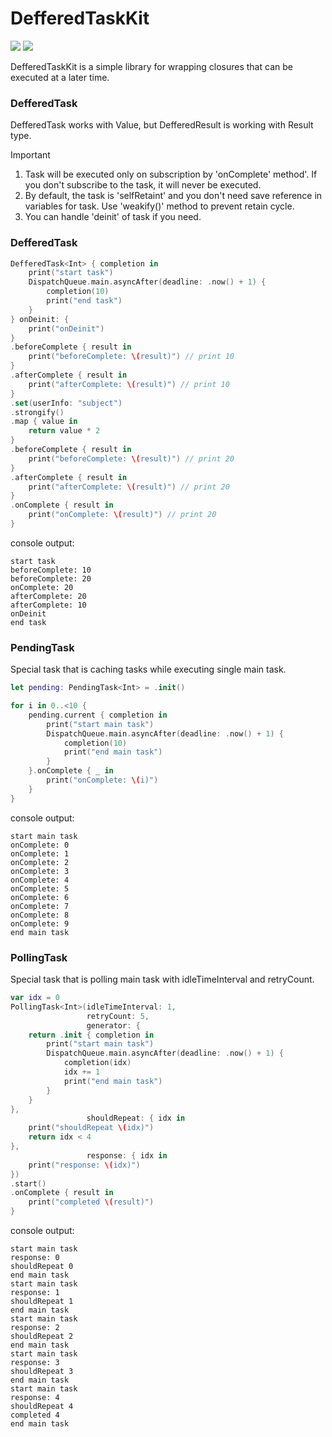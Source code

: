 # DefferedTaskKit
[![](https://img.shields.io/endpoint?url=https%3A%2F%2Fswiftpackageindex.com%2Fapi%2Fpackages%2FNikSativa%2FDefferedTaskKit%2Fbadge%3Ftype%3Dswift-versions)](https://swiftpackageindex.com/NikSativa/DefferedTaskKit)
[![](https://img.shields.io/endpoint?url=https%3A%2F%2Fswiftpackageindex.com%2Fapi%2Fpackages%2FNikSativa%2FDefferedTaskKit%2Fbadge%3Ftype%3Dplatforms)](https://swiftpackageindex.com/NikSativa/DefferedTaskKit)

DefferedTaskKit is a simple library for wrapping closures that can be executed at a later time.

### DefferedTask
DefferedTask works with Value, but DefferedResult is working with Result type.

> [!IMPORTANT]
> 1. Task will be executed only on subscription by 'onComplete' method'. If you don't subscribe to the task, it will never be executed.
> 2. By default, the task is 'selfRetaint' and you don't need save reference in variables for task. Use 'weakify()' method to prevent retain cycle.
> 3. You can handle 'deinit' of task if you need.

### DefferedTask

```swift
DefferedTask<Int> { completion in
    print("start task")
    DispatchQueue.main.asyncAfter(deadline: .now() + 1) {
        completion(10)
        print("end task")
    }
} onDeinit: {
    print("onDeinit")
}
.beforeComplete { result in
    print("beforeComplete: \(result)") // print 10
}
.afterComplete { result in
    print("afterComplete: \(result)") // print 10
}
.set(userInfo: "subject")
.strongify()
.map { value in
    return value * 2
}
.beforeComplete { result in
    print("beforeComplete: \(result)") // print 20
}
.afterComplete { result in
    print("afterComplete: \(result)") // print 20
}
.onComplete { result in
    print("onComplete: \(result)") // print 20
}
```

console output:
```
start task
beforeComplete: 10
beforeComplete: 20
onComplete: 20
afterComplete: 20
afterComplete: 10
onDeinit
end task
```

### PendingTask
Special task that is caching tasks while executing single main task.

```swift
let pending: PendingTask<Int> = .init()

for i in 0..<10 {
    pending.current { completion in
        print("start main task")
        DispatchQueue.main.asyncAfter(deadline: .now() + 1) {
            completion(10)
            print("end main task")
        }
    }.onComplete { _ in
        print("onComplete: \(i)")
    }
}
```

console output:
```
start main task
onComplete: 0
onComplete: 1
onComplete: 2
onComplete: 3
onComplete: 4
onComplete: 5
onComplete: 6
onComplete: 7
onComplete: 8
onComplete: 9
end main task
```

### PollingTask
Special task that is polling main task with idleTimeInterval and retryCount.

```swift
var idx = 0
PollingTask<Int>(idleTimeInterval: 1,
                 retryCount: 5,
                 generator: {
    return .init { completion in
        print("start main task")
        DispatchQueue.main.asyncAfter(deadline: .now() + 1) {
            completion(idx)
            idx += 1
            print("end main task")
        }
    }
},
                 shouldRepeat: { idx in
    print("shouldRepeat \(idx)")
    return idx < 4
},
                 response: { idx in
    print("response: \(idx)")
})
.start()
.onComplete { result in
    print("completed \(result)")
} 
```

console output:
```
start main task
response: 0
shouldRepeat 0
end main task
start main task
response: 1
shouldRepeat 1
end main task
start main task
response: 2
shouldRepeat 2
end main task
start main task
response: 3
shouldRepeat 3
end main task
start main task
response: 4
shouldRepeat 4
completed 4
end main task
```
